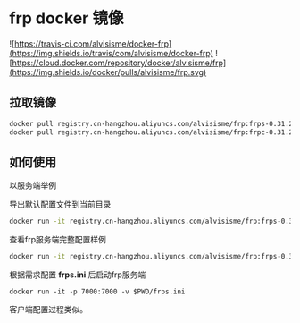 # frp docker 镜像

![https://travis-ci.com/alvisisme/docker-frp](https://img.shields.io/travis/com/alvisisme/docker-frp)
![https://cloud.docker.com/repository/docker/alvisisme/frp](https://img.shields.io/docker/pulls/alvisisme/frp.svg)

## 拉取镜像

```bash
docker pull registry.cn-hangzhou.aliyuncs.com/alvisisme/frp:frps-0.31.2
docker pull registry.cn-hangzhou.aliyuncs.com/alvisisme/frp:frpc-0.31.2
```

## 如何使用

以服务端举例

导出默认配置文件到当前目录

```bash
docker run -it registry.cn-hangzhou.aliyuncs.com/alvisisme/frp:frps-0.31.2 cat /etc/frps.ini > frps.ini
```

查看frp服务端完整配置样例

```bash
docker run -it registry.cn-hangzhou.aliyuncs.com/alvisisme/frp:frps-0.31.2 cat /etc/frps_full.ini
```

根据需求配置 **frps.ini** 后启动frp服务端

```
docker run -it -p 7000:7000 -v $PWD/frps.ini
```

客户端配置过程类似。

